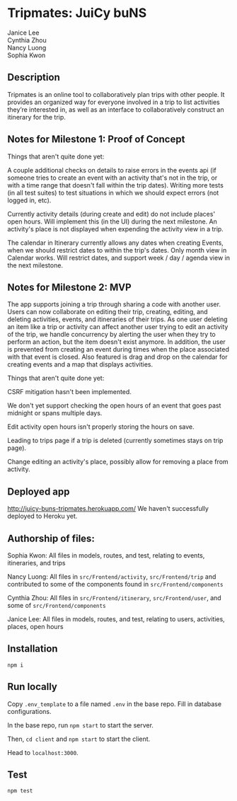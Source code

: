 # Tripmates: JuiCy buNS
Janice Lee  
Cynthia Zhou  
Nancy Luong  
Sophia Kwon

## Description
Tripmates is an online tool to collaboratively plan trips with other people. It provides an organized way for everyone involved in a trip to list activities they’re interested in, as well as an interface to collaboratively construct an itinerary for the trip.

## Notes for Milestone 1: Proof of Concept
Things that aren't quite done yet:

A couple additional checks on details to raise errors in the events api (if someone tries to create an event with an activity that's not in the trip, or with a time range that doesn't fall within the trip dates).
Writing more tests (in all test suites) to test situations in which we should expect errors (not logged in, etc).

Currently activity details (during create and edit) do not include places' open hours. Will implement this (in the UI) during the next milestone. An activity's place is not displayed when expending the activity view in a trip.

The calendar in Itinerary currently allows any dates when creating Events, when we should restrict dates to within the trip's dates. Only month view in Calendar works. Will restrict dates, and support week / day / agenda view in the next milestone.

## Notes for Milestone 2: MVP

The app supports joining a trip through sharing a code with another user. Users can now collaborate on editing their trip, creating, editing, and deleting activities, events, and itineraries of their trips. As one user deleting an item like a trip or activity can affect another user trying to edit an activity of the trip, we handle concurrency by alerting the user when they try to perform an action, but the item doesn't exist anymore. In addition, the user is prevented from creating an event during times when the place associated with that event is closed. Also featured is drag and drop on the calendar for creating events and a map that displays activities. 

Things that aren't quite done yet:

CSRF mitigation hasn't been implemented. 

We don't yet support checking the open hours of an event that goes past midnight or spans multiple days. 

Edit activity open hours isn't properly storing the hours on save. 

Leading to trips page if a trip is deleted (currently sometimes stays on trip page).

Change editing an activity's place, possibly allow for removing a place from activity.

## Deployed app
http://juicy-buns-tripmates.herokuapp.com/
We haven't successfully deployed to Heroku yet.

## Authorship of files:
Sophia Kwon: All files in models, routes, and test, relating to events, itineraries, and trips

Nancy Luong: All files in `src/Frontend/activity`, `src/Frontend/trip` and contributed to some of the components found in `src/Frontend/components`

Cynthia Zhou: All files in `src/Frontend/itinerary`, `src/Frontend/user`, and some of `src/Frontend/components`

Janice Lee: All files in models, routes, and test, relating to users, activities, places, open hours

## Installation
`npm i`

## Run locally
Copy `.env_template` to a file named `.env` in the base repo. Fill in database configurations.

In the base repo, run `npm start` to start the server.

Then, `cd client` and `npm start` to start the client. 

Head to `localhost:3000`.

## Test
`npm test`

